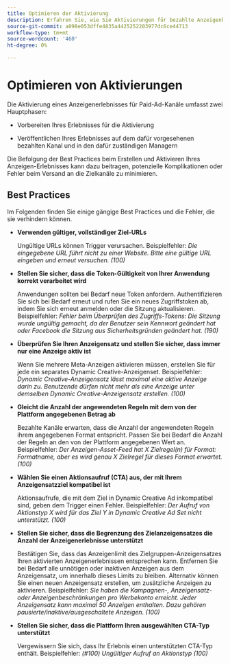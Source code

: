 ```yaml
---
title: Optimieren der Aktivierung
description: Erfahren Sie, wie Sie Aktivierungen für bezahlte Anzeigenkanäle von Drittanbietern optimieren können.
source-git-commit: a098e053dffe4835a4425252203977dc6ce44713
workflow-type: tm+mt
source-wordcount: '460'
ht-degree: 0%

---
```


# Optimieren von Aktivierungen

Die Aktivierung eines Anzeigenerlebnisses für Paid-Ad-Kanäle umfasst zwei Hauptphasen:

* Vorbereiten Ihres Erlebnisses für die Aktivierung

* Veröffentlichen Ihres Erlebnisses auf dem dafür vorgesehenen bezahlten Kanal und in den dafür zuständigen Managern

Die Befolgung der Best Practices beim Erstellen und Aktivieren Ihres Anzeigen-Erlebnisses kann dazu beitragen, potenzielle Komplikationen oder Fehler beim Versand an die Zielkanäle zu minimieren.

## Best Practices

Im Folgenden finden Sie einige gängige Best Practices und die Fehler, die sie verhindern können.

* **Verwenden gültiger, vollständiger Ziel-URLs**

  Ungültige URLs können Trigger verursachen. Beispielfehler: _Die eingegebene URL führt nicht zu einer Website. Bitte eine gültige URL eingeben und erneut versuchen. (100)_

* **Stellen Sie sicher, dass die Token-Gültigkeit von Ihrer Anwendung korrekt verarbeitet wird**

  Anwendungen sollten bei Bedarf neue Token anfordern. Authentifizieren Sie sich bei Bedarf erneut und rufen Sie ein neues Zugriffstoken ab, indem Sie sich erneut anmelden oder die Sitzung aktualisieren. Beispielfehler: _Fehler beim Überprüfen des Zugriffs-Tokens: Die Sitzung wurde ungültig gemacht, da der Benutzer sein Kennwort geändert hat oder Facebook die Sitzung aus Sicherheitsgründen geändert hat. (190)_

* **Überprüfen Sie Ihren Anzeigensatz und stellen Sie sicher, dass immer nur eine Anzeige aktiv ist**

  Wenn Sie mehrere Meta-Anzeigen aktivieren müssen, erstellen Sie für jede ein separates Dynamic Creative-Anzeigenset. Beispielfehler: _Dynamic Creative-Anzeigensatz lässt maximal eine aktive Anzeige darin zu. Benutzende dürfen nicht mehr als eine Anzeige unter demselben Dynamic Creative-Anzeigensatz erstellen. (100)_

* **Gleicht die Anzahl der angewendeten Regeln mit dem von der Plattform angegebenen Betrag ab**

  Bezahlte Kanäle erwarten, dass die Anzahl der angewendeten Regeln ihrem angegebenen Format entspricht.  Passen Sie bei Bedarf die Anzahl der Regeln an den von der Plattform angegebenen Wert an. Beispielfehler: _Der Anzeigen-Asset-Feed hat X Zielregel(n) für Format: Formatname, aber es wird genau X Zielregel für dieses Format erwartet. (100)_

* **Wählen Sie einen Aktionsaufruf (CTA) aus, der mit Ihrem Anzeigensatzziel kompatibel ist**

  Aktionsaufrufe, die mit dem Ziel in Dynamic Creative Ad inkompatibel sind, geben dem Trigger einen Fehler. Beispielfehler: _Der Aufruf von Aktionstyp X wird für das Ziel Y in Dynamic Creative Ad Set nicht unterstützt. (100)_

* **Stellen Sie sicher, dass die Begrenzung des Zielanzeigensatzes die Anzahl der Anzeigenerlebnisse unterstützt**

  Bestätigen Sie, dass das Anzeigenlimit des Zielgruppen-Anzeigensatzes Ihren aktivierten Anzeigenerlebnissen entsprechen kann. Entfernen Sie bei Bedarf alle unnötigen oder inaktiven Anzeigen aus dem Anzeigensatz, um innerhalb dieses Limits zu bleiben. Alternativ können Sie einen neuen Anzeigensatz erstellen, um zusätzliche Anzeigen zu aktivieren. Beispielfehler: _Sie haben die Kampagnen-, Anzeigensatz- oder Anzeigenbeschränkungen pro Werbekonto erreicht. Jeder Anzeigensatz kann maximal 50 Anzeigen enthalten. Dazu gehören pausierte/inaktive/ausgeschaltete Anzeigen. (100)_

* **Stellen Sie sicher, dass die Plattform Ihren ausgewählten CTA-Typ unterstützt**

  Vergewissern Sie sich, dass Ihr Erlebnis einen unterstützten CTA-Typ enthält. Beispielfehler: _(#100) Ungültiger Aufruf an Aktionstyp (100)_
